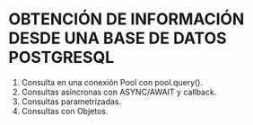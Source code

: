 # OBTENCIÓN DE INFORMACIÓN DESDE UNA BASE DE DATOS POSTGRESQL

1. Consulta en una conexión Pool con pool.query().
2. Consultas asíncronas con ASYNC/AWAIT y callback.
3. Consultas parametrizadas.
4. Consultas con Objetos.
